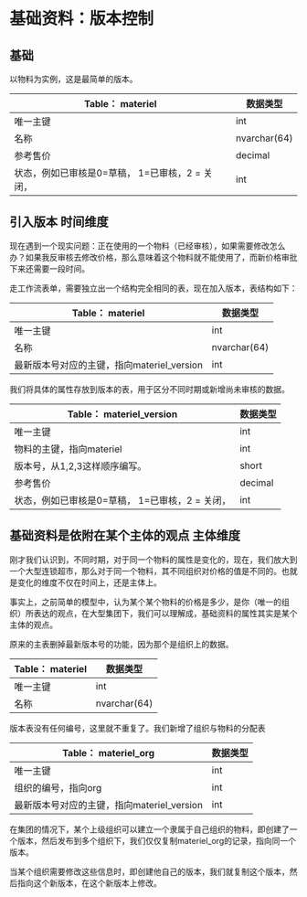 # 基础资料：版本控制
## 基础
以物料为实例，这是最简单的版本。

| Table： materiel                             | 数据类型 |
|----------------------------------------------|----------|
| 唯一主键 | int  |
| 名称 | nvarchar(64) |
| 参考售价 | decimal |
| 状态，例如已审核是0=草稿， 1=已审核，2 = 关闭， | int |



## 引入版本 时间维度
现在遇到一个现实问题：正在使用的一个物料（已经审核），如果需要修改怎么办？如果我反审核去修改价格，那么意味着这个物料就不能使用了，而新价格审批下来还需要一段时间。

走工作流表单，需要独立出一个结构完全相同的表，现在加入版本，表结构如下：

| Table： materiel                             | 数据类型 |
|----------------------------------------------|----------|
| 唯一主键 | int  |
| 名称 | nvarchar(64) |
| 最新版本号对应的主键，指向materiel_version | int |


我们将具体的属性存放到版本的表，用于区分不同时期或新增尚未审核的数据。

| Table： materiel_version                     | 数据类型 |
|----------------------------------------------|----------|
| 唯一主键 | int  |
| 物料的主键，指向materiel | int |
| 版本号，从1,2,3这样顺序编写。 | short |
| 参考售价 | decimal |
| 状态，例如已审核是0=草稿， 1=已审核，2 = 关闭， | int |


## 基础资料是依附在某个主体的观点 主体维度
刚才我们认识到，不同时期，对于同一个物料的属性是变化的，现在，我们放大到一个大型连锁超市，那么对于同一个物料，其不同组织对价格的值是不同的。也就是变化的维度不仅在时间上，还是主体上。

事实上，之前简单的模型中，认为某个某个物料的价格是多少，是你（唯一的组织）所表达的观点，在大型集团下，我们可以理解成，基础资料的属性其实是某个主体的观点。

原来的主表删掉最新版本号的功能，因为那个是组织上的数据。

| Table： materiel                             | 数据类型 |
|----------------------------------------------|----------|
| 唯一主键 | int  |
| 名称 | nvarchar(64) |


版本表没有任何编号，这里就不重复了。我们新增了组织与物料的分配表

| Table： materiel_org                         | 数据类型 |
|----------------------------------------------|----------|
| 唯一主键 | int  |
| 组织的编号，指向org | int |
| 最新版本号对应的主键，指向materiel_version | int |

在集团的情况下，某个上级组织可以建立一个隶属于自己组织的物料，即创建了一个版本，然后发布到多个组织下，我们仅仅复制materiel_org的记录，指向同一个版本。

当某个组织需要修改这些信息时，即创建他自己的版本，我们就复制这个版本，然后指向这个新版本，在这个新版本上修改。

